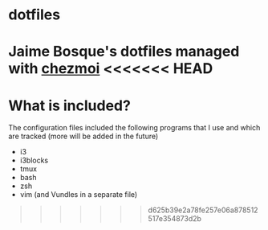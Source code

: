 # dotfiles
Jaime Bosque's dotfiles managed with [chezmoi](https://github.com/twpayne/chezmoi)
<<<<<<< HEAD
=======

# What is included?
The configuration files included the following programs that I use and which are tracked (more will be added in the future)

* i3
* i3blocks
* tmux
* bash
* zsh
* vim (and Vundles in a separate file)
>>>>>>> d625b39e2a78fe257e06a878512517e354873d2b
